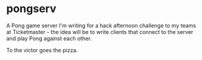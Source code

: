 # pongserv

A Pong game server I'm writing for a hack afternoon challenge to my
teams at Ticketmaster - the idea will be to write clients that connect
to the server and play Pong against each other.

To the victor goes the pizza.
